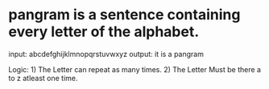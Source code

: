 # pangram is a sentence containing every letter of the alphabet.

input:
    abcdefghijklmnopqrstuvwxyz
output:
  it is a pangram
 
 Logic:
    1) The Letter can repeat as many times.
    2) The Letter Must be there a to z atleast one time.
